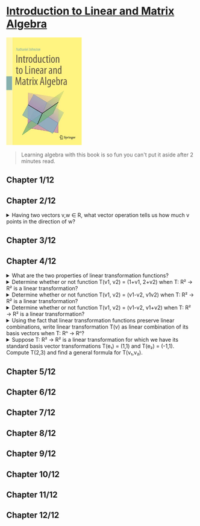 # [Introduction to Linear and Matrix Algebra](http://www.njohnston.ca/publications/introduction-to-linear-and-matrix-algebra/)
<img alt="9783030528119" src="../covers/9783030528119.jpg" width="200"/>

> Learning algebra with this book is so fun
> you can't put it aside after 2 minutes read.

## Chapter 1/12
## Chapter 2/12

<details>
<summary>Having two vectors v,w ∈ R, what vector operation tells us how much v points in the direction of w?</summary>

> dot product
</details>

## Chapter 3/12
## Chapter 4/12

<details>
<summary>What are the two properties of linear transformation functions?</summary>

> A linear transformation is a function T: Rⁿ → Rⁿ that satisfies the following two properties:
- T(v+w) = T(v) + T(w) for all vectors v,w ∈ Rⁿ
- T(cv) = cT(v) for all vectors v ∈ Rⁿ and all scalars c ∈ R
</details>

<details>
<summary>Determine whether or not function T(v1, v2) = (1+v1, 2+v2) when T: R² → R² is a linear transformation?</summary>

> This transformation is **not** linear.
> One way to see this is to notice that 2T(0,0) = 2(1,2) = (2,4)
> But T(2(0,0)) = T(0,0) = (1,2)
> Since these are not the same, T is not linear.
</details>

<details>
<summary>Determine whether or not function T(v1, v2) = (v1-v2, v1v2) when T: R² → R² is a linear transformation?</summary>

> This transformation is **not** linear.
> One way to see this is to notice that 2T(1,1) = 2(0,1) = (0,2)
> But T(2(1,1)) = T(2,2) = (0,4)
> Since these are not the same, T is not linear.
</details>

<details>
<summary>Determine whether or not function T(v1, v2) = (v1-v2, v1+v2) when T: R² → R² is a linear transformation?</summary>

> This transformation **is** linear.
> We can check the two defining properties of linear transformations.
</details>

<details>
<summary>Using the fact that linear transformation functions preserve linear combinations, write linear transformation T(v) as linear combination of its basis vectors when T: Rⁿ → Rⁿ?</summary>

> T(c₁v₁ + c₂v₂ + … + ckvk) = c₁T(v₁) + c₂T(v₂) + … + ckT(vk)
> for all v₁,v₂,…,vk ∈ Rⁿ and all c₁,c₂,…,ck ∈ R
>
> So we have:
> T(v) = T(v₁e₁+v₂e₂+…+vnen) = v₁T(e₁)+v₂T(e₂)+…+vnT(en)
</details>

<details>
<summary>Suppose T: R² → R² is a linear transformation for which we have its standard basis vector transformations T(e₁) = (1,1) and T(e₂) = (-1,1). Compute T(2,3) and find a general formula for T(v₁,v₂).</summary>

> If we know what T does to the standard basis vectors, then we know everything about T.
>
> Since (2,3) = 2e₁+3e₂, we know that:
> T(2,3) = T(2e₁+3e₂) = 2T(e₁)+3T(e₂) = 2(1,1) + 3(-1,1) = (-1,5)
>
> We can also find the formula for this linear transformation as follows:
> T(v₁,v₂) = T(v₁e₁+v₂e₂) = v₁T(e₁)+v₂T(e₂) = v₁(1,1)+v₂(-1,1) = (v₁-v₂,v₁+v₂)
</details>

## Chapter 5/12
## Chapter 6/12
## Chapter 7/12
## Chapter 8/12
## Chapter 9/12
## Chapter 10/12
## Chapter 11/12
## Chapter 12/12
